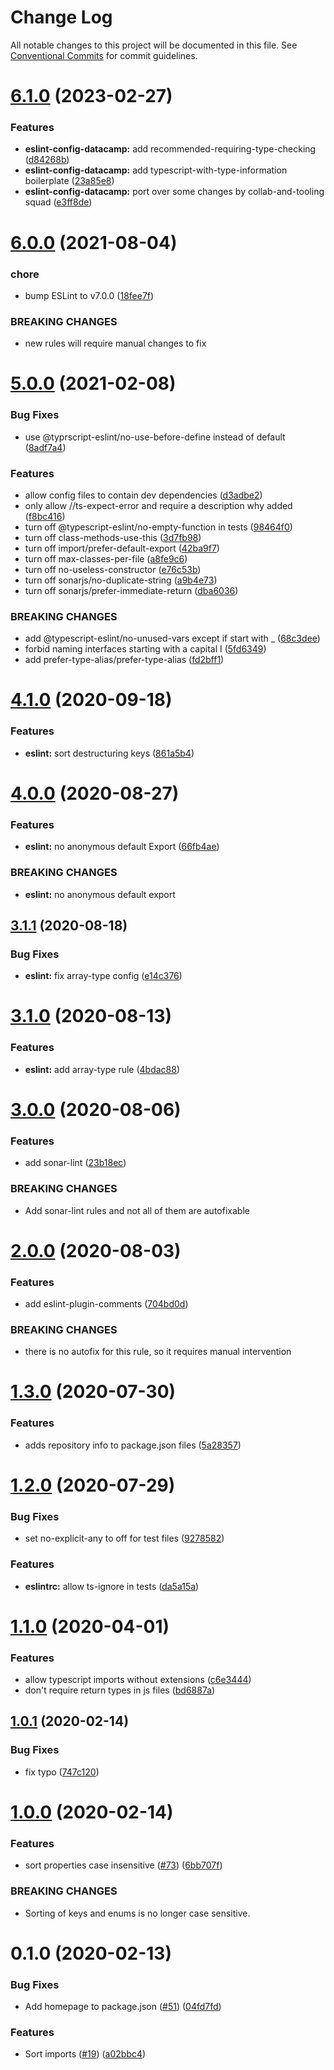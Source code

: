 # Change Log

All notable changes to this project will be documented in this file.
See [Conventional Commits](https://conventionalcommits.org) for commit guidelines.

# [6.1.0](https://github.com/datacamp-engineering/jsconfig/compare/@datacamp/eslint-config@6.0.0...@datacamp/eslint-config@6.1.0) (2023-02-27)

### Features

- **eslint-config-datacamp:** add recommended-requiring-type-checking ([d84268b](https://github.com/datacamp-engineering/jsconfig/commit/d84268b45d421e7cc6b32b693f04a61c4abac33f))
- **eslint-config-datacamp:** add typescript-with-type-information boilerplate ([23a85e8](https://github.com/datacamp-engineering/jsconfig/commit/23a85e8b4c7a8e7a1c48437168a2d39dac5d5c1b))
- **eslint-config-datacamp:** port over some changes by collab-and-tooling squad ([e3ff8de](https://github.com/datacamp-engineering/jsconfig/commit/e3ff8def6c4fe2020162b4e13d79d13e23bd7a07))

# [6.0.0](https://github.com/datacamp-engineering/jsconfig/compare/@datacamp/eslint-config@5.0.0...@datacamp/eslint-config@6.0.0) (2021-08-04)

### chore

- bump ESLint to v7.0.0 ([18fee7f](https://github.com/datacamp-engineering/jsconfig/commit/18fee7feb4db9f62aea32eb642aa392925b6f6ea))

### BREAKING CHANGES

- new rules will require manual changes to fix

# [5.0.0](https://github.com/datacamp-engineering/jsconfig/compare/@datacamp/eslint-config@4.1.0...@datacamp/eslint-config@5.0.0) (2021-02-08)

### Bug Fixes

- use @typrscript-eslint/no-use-before-define instead of default ([8adf7a4](https://github.com/datacamp-engineering/jsconfig/commit/8adf7a4f66fe3c854d261ea7371033ebacecf9a3))

### Features

- allow config files to contain dev dependencies ([d3adbe2](https://github.com/datacamp-engineering/jsconfig/commit/d3adbe24ff33fd22325c42a6ff558ad03269f575))
- only allow //ts-expect-error and require a description why added ([f8bc416](https://github.com/datacamp-engineering/jsconfig/commit/f8bc416e0dad7b45f4a27cf3d59457203715daf9))
- turn off @typescript-eslint/no-empty-function in tests ([98464f0](https://github.com/datacamp-engineering/jsconfig/commit/98464f020fd1a2fd2e81e8a3c4651f9264285102))
- turn off class-methods-use-this ([3d7fb98](https://github.com/datacamp-engineering/jsconfig/commit/3d7fb98832e9a8e81ea805f778f29cbf9e64edd4))
- turn off import/prefer-default-export ([42ba9f7](https://github.com/datacamp-engineering/jsconfig/commit/42ba9f7ef22a1f37f0f879ebd44ade3fa6c5cd0d))
- turn off max-classes-per-file ([a8fe9c6](https://github.com/datacamp-engineering/jsconfig/commit/a8fe9c69a148ce862eb27c935a73df2bb8b7cc98))
- turn off no-useless-constructor ([e76c53b](https://github.com/datacamp-engineering/jsconfig/commit/e76c53b225bc91fd7a4bec57c65c1d006fc401a5))
- turn off sonarjs/no-duplicate-string ([a9b4e73](https://github.com/datacamp-engineering/jsconfig/commit/a9b4e7333fd6a6cdd7e7f908312a98b7eee59fc9))
- turn off sonarjs/prefer-immediate-return ([dba6036](https://github.com/datacamp-engineering/jsconfig/commit/dba6036ffd81dfccef482dcf387774739136e3e2))

### BREAKING CHANGES

- add @typescript-eslint/no-unused-vars except if start with \_ ([68c3dee](https://github.com/datacamp-engineering/jsconfig/commit/68c3dee5db4585cde9689706515377d897977562))
- forbid naming interfaces starting with a capital I ([5fd6349](https://github.com/datacamp-engineering/jsconfig/commit/5fd6349f3e2afbc7f600f8a07fc4c5dde70d01c7))
- add prefer-type-alias/prefer-type-alias ([fd2bff1](https://github.com/datacamp-engineering/jsconfig/commit/fd2bff196c836807e7ffd3179e2ce96c834e1a17))

# [4.1.0](https://github.com/datacamp-engineering/jsconfig/compare/@datacamp/eslint-config@4.0.0...@datacamp/eslint-config@4.1.0) (2020-09-18)

### Features

- **eslint:** sort destructuring keys ([861a5b4](https://github.com/datacamp-engineering/jsconfig/commit/861a5b4))

# [4.0.0](https://github.com/datacamp-engineering/jsconfig/compare/@datacamp/eslint-config@3.1.1...@datacamp/eslint-config@4.0.0) (2020-08-27)

### Features

- **eslint:** no anonymous default Export ([66fb4ae](https://github.com/datacamp-engineering/jsconfig/commit/66fb4ae))

### BREAKING CHANGES

- **eslint:** no anonymous default export

## [3.1.1](https://github.com/datacamp-engineering/jsconfig/compare/@datacamp/eslint-config@3.1.0...@datacamp/eslint-config@3.1.1) (2020-08-18)

### Bug Fixes

- **eslint:** fix array-type config ([e14c376](https://github.com/datacamp-engineering/jsconfig/commit/e14c376))

# [3.1.0](https://github.com/datacamp-engineering/jsconfig/compare/@datacamp/eslint-config@3.0.0...@datacamp/eslint-config@3.1.0) (2020-08-13)

### Features

- **eslint:** add array-type rule ([4bdac88](https://github.com/datacamp-engineering/jsconfig/commit/4bdac88))

# [3.0.0](https://github.com/datacamp-engineering/jsconfig/compare/@datacamp/eslint-config@2.0.0...@datacamp/eslint-config@3.0.0) (2020-08-06)

### Features

- add sonar-lint ([23b18ec](https://github.com/datacamp-engineering/jsconfig/commit/23b18ec))

### BREAKING CHANGES

- Add sonar-lint rules and not all of them are autofixable

# [2.0.0](https://github.com/datacamp-engineering/jsconfig/compare/@datacamp/eslint-config@1.3.0...@datacamp/eslint-config@2.0.0) (2020-08-03)

### Features

- add eslint-plugin-comments ([704bd0d](https://github.com/datacamp-engineering/jsconfig/commit/704bd0d))

### BREAKING CHANGES

- there is no autofix for this rule, so it requires manual intervention

# [1.3.0](https://github.com/datacamp-engineering/jsconfig/compare/@datacamp/eslint-config@1.2.0...@datacamp/eslint-config@1.3.0) (2020-07-30)

### Features

- adds repository info to package.json files ([5a28357](https://github.com/datacamp-engineering/jsconfig/commit/5a28357))

# [1.2.0](https://github.com/datacamp-engineering/jsconfig/compare/@datacamp/eslint-config@1.1.0...@datacamp/eslint-config@1.2.0) (2020-07-29)

### Bug Fixes

- set no-explicit-any to off for test files ([9278582](https://github.com/datacamp-engineering/jsconfig/commit/9278582))

### Features

- **eslintrc:** allow ts-ignore in tests ([da5a15a](https://github.com/datacamp-engineering/jsconfig/commit/da5a15a))

# [1.1.0](https://github.com/datacamp-engineering/jsconfig/compare/@datacamp/eslint-config@1.0.1...@datacamp/eslint-config@1.1.0) (2020-04-01)

### Features

- allow typescript imports without extensions ([c6e3444](https://github.com/datacamp-engineering/jsconfig/commit/c6e3444))
- don't require return types in js files ([bd6887a](https://github.com/datacamp-engineering/jsconfig/commit/bd6887a))

## [1.0.1](https://github.com/datacamp-engineering/jsconfig/compare/@datacamp/eslint-config@1.0.0...@datacamp/eslint-config@1.0.1) (2020-02-14)

### Bug Fixes

- fix typo ([747c120](https://github.com/datacamp-engineering/jsconfig/commit/747c120))

# [1.0.0](https://github.com/datacamp-engineering/jsconfig/compare/@datacamp/eslint-config@0.1.0...@datacamp/eslint-config@1.0.0) (2020-02-14)

### Features

- sort properties case insensitive ([#73](https://github.com/datacamp-engineering/jsconfig/issues/73)) ([6bb707f](https://github.com/datacamp-engineering/jsconfig/commit/6bb707f))

### BREAKING CHANGES

- Sorting of keys and enums is no longer case sensitive.

# 0.1.0 (2020-02-13)

### Bug Fixes

- Add homepage to package.json ([#51](https://github.com/datacamp-engineering/jsconfig/issues/51)) ([04fd7fd](https://github.com/datacamp-engineering/jsconfig/commit/04fd7fd))

### Features

- Sort imports ([#19](https://github.com/datacamp-engineering/jsconfig/issues/19)) ([a02bbc4](https://github.com/datacamp-engineering/jsconfig/commit/a02bbc4))
